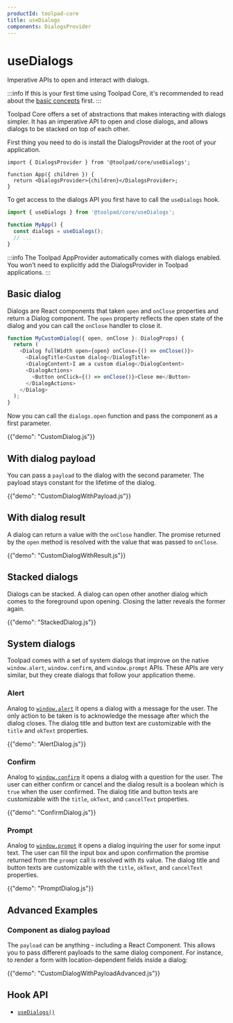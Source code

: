 ```yaml
---
productId: toolpad-core
title: useDialogs
components: DialogsProvider
---
```


# useDialogs

<p class="description">Imperative APIs to open and interact with dialogs.</p>

:::info
If this is your first time using Toolpad Core, it's recommended to read about the [basic concepts](/toolpad/core/introduction/base-concepts/) first.
:::

Toolpad Core offers a set of abstractions that makes interacting with dialogs simpler. It has an imperative API to open and close dialogs, and allows dialogs to be stacked on top of each other.

First thing you need to do is install the DialogsProvider at the root of your application.

```tsx
import { DialogsProvider } from '@toolpad/core/useDialogs';

function App({ children }) {
  return <DialogsProvider>{children}</DialogsProvider>;
}
```

To get access to the dialogs API you first have to call the `useDialogs` hook.

```js
import { useDialogs } from '@toolpad/core/useDialogs';

function MyApp() {
  const dialogs = useDialogs();
  // ...
}
```

:::info
The Toolpad AppProvider automatically comes with dialogs enabled. You won't need to explicitly add the DialogsProvider in Toolpad applications.
:::

## Basic dialog

Dialogs are React components that taken `open` and `onClose` properties and return a Dialog component. The `open` property reflects the open state of the dialog and you can call the `onClose` handler to close it.

```js
function MyCustomDialog({ open, onClose }: DialogProps) {
  return (
    <Dialog fullWidth open={open} onClose={() => onClose()}>
      <DialogTitle>Custom dialog</DialogTitle>
      <DialogContent>I am a custom dialog</DialogContent>
      <DialogActions>
        <Button onClick={() => onClose()}>Close me</Button>
      </DialogActions>
    </Dialog>
  );
}
```

Now you can call the `dialogs.open` function and pass the component as a first parameter.

{{"demo": "CustomDialog.js"}}

## With dialog payload

You can pass a `payload` to the dialog with the second parameter. The payload stays constant for the lifetime of the dialog.

{{"demo": "CustomDialogWithPayload.js"}}

## With dialog result

A dialog can return a value with the `onClose` handler. The promise returned by the `open` method is resolved with the value that was passed to `onClose`.

{{"demo": "CustomDialogWithResult.js"}}

## Stacked dialogs

Dialogs can be stacked. A dialog can open other another dialog which comes to the foreground upon opening. Closing the latter reveals the former again.

{{"demo": "StackedDialog.js"}}

## System dialogs

Toolpad comes with a set of system dialogs that improve on the native `window.alert`, `window.confirm`, and `window.prompt` APIs. These APIs are very similar, but they create dialogs that follow your application theme.

### Alert

Analog to [`window.alert`](https://developer.mozilla.org/en-US/docs/Web/API/Window/alert) it opens a dialog with a message for the user. The only action to be taken is to acknowledge the message after which the dialog closes.
The dialog title and button text are customizable with the `title` and `okText` properties.

{{"demo": "AlertDialog.js"}}

### Confirm

Analog to [`window.confirm`](https://developer.mozilla.org/en-US/docs/Web/API/Window/confirm) it opens a dialog with a question for the user. The user can either confirm or cancel and the dialog result is a boolean which is `true` when the user confirmed.
The dialog title and button texts are customizable with the `title`, `okText`, and `cancelText` properties.

{{"demo": "ConfirmDialog.js"}}

### Prompt

Analog to [`window.prompt`](https://developer.mozilla.org/en-US/docs/Web/API/Window/prompt) it opens a dialog inquiring the user for some input text. The user can fill the input box and upon confirmation the promise returned from the `prompt` call is resolved with its value. The dialog title and button texts are customizable with the `title`, `okText`, and `cancelText` properties.

{{"demo": "PromptDialog.js"}}

## Advanced Examples

### Component as dialog payload

The `payload` can be anything - including a React Component. This allows you to pass different payloads to the same dialog component. For instance, to render a form with location-dependent fields inside a dialog:

{{"demo": "CustomDialogWithPayloadAdvanced.js"}}

## Hook API

- [`useDialogs()`](/toolpad/core/react-use-dialogs/api/)
